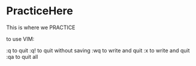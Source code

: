 PracticeHere
============

This is where we PRACTICE

to use VIM:

:q to quit
:q! to quit without saving
:wq to write and quit
:x to write and quit
:qa to quit all
